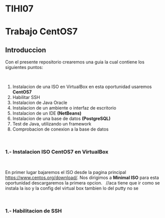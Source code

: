 # TIHI07
<h1>Trabajo CentOS7
  <h2>Introduccion</h2>
  Con el presente repositorio crearemos una guia la cual contiene los siguientes puntos:
  
  &nbsp;
  
  1. Instalacion de una ISO en VirtualBox en esta oportunidad usaremos **CentOS7**
  1. Habilitar SSH
  1. Instalacion de Java Oracle
  1. Instalacion de un ambiente o interfaz de escritorio
  1. Instalacion de un IDE **(NetBeans)**
  1. Instalacion de una base de datos **(PostgreSQL)**
  1. Test de Java, utilizando un framework
  1. Comprobacion de conexion a la base de datos

  &nbsp;
  
  <h3>1.- Instalacion ISO CentOS7 en VirtualBox</h3>
  
  &nbsp;
  
   En primer lugar bajaremos el ISO desde la pagina principal https://www.centos.org/download/. Nos dirigimos a **Minimal ISO** para esta oportunidad descargaremos la primera opcion.
  &nbsp;
//aca tiene que ir como se instala la iso y la config del virtual box tambien lo del putty no se

&nbsp;

 <h3>1.- Habilitacion de SSH</h3>
 
&nbsp;

